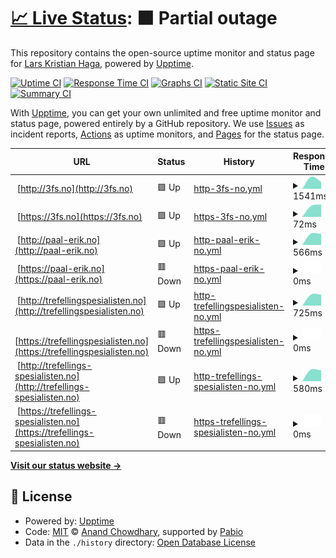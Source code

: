# [📈 Live Status](https://larskristianhaga.github.io/uptime-monitor): <!--live status--> **🟧 Partial outage**

This repository contains the open-source uptime monitor and status page for [Lars Kristian Haga](https://www.linkedin.com/in/larskhaga/), powered by [Upptime](https://github.com/upptime/upptime).

[![Uptime CI](https://github.com/larskristianhaga/uptime-monitor/workflows/Uptime%20CI/badge.svg)](https://github.com/larskristianhaga/uptime-monitor/actions?query=workflow%3A%22Uptime+CI%22)
[![Response Time CI](https://github.com/larskristianhaga/uptime-monitor/workflows/Response%20Time%20CI/badge.svg)](https://github.com/larskristianhaga/uptime-monitor/actions?query=workflow%3A%22Response+Time+CI%22)
[![Graphs CI](https://github.com/larskristianhaga/uptime-monitor/workflows/Graphs%20CI/badge.svg)](https://github.com/larskristianhaga/uptime-monitor/actions?query=workflow%3A%22Graphs+CI%22)
[![Static Site CI](https://github.com/larskristianhaga/uptime-monitor/workflows/Static%20Site%20CI/badge.svg)](https://github.com/larskristianhaga/uptime-monitor/actions?query=workflow%3A%22Static+Site+CI%22)
[![Summary CI](https://github.com/larskristianhaga/uptime-monitor/workflows/Summary%20CI/badge.svg)](https://github.com/larskristianhaga/uptime-monitor/actions?query=workflow%3A%22Summary+CI%22)

With [Upptime](https://upptime.js.org), you can get your own unlimited and free uptime monitor and status page, powered entirely by a GitHub repository. We use [Issues](https://github.com/larskristianhaga/uptime-monitor/issues) as incident reports, [Actions](https://github.com/larskristianhaga/uptime-monitor/actions) as uptime monitors, and [Pages](https://larskristianhaga.github.io/uptime-monitor) for the status page.

<!--start: status pages-->
<!-- This summary is generated by Upptime (https://github.com/upptime/upptime) -->
<!-- Do not edit this manually, your changes will be overwritten -->
<!-- prettier-ignore -->
| URL | Status | History | Response Time | Uptime |
| --- | ------ | ------- | ------------- | ------ |
| <img alt="" src="https://icons.duckduckgo.com/ip3/3fs.no.ico" height="13"> [http://3fs.no](http://3fs.no) | 🟩 Up | [http-3fs-no.yml](https://github.com/larskristianhaga/uptime-monitor/commits/HEAD/history/http-3fs-no.yml) | <details><summary><img alt="Response time graph" src="./graphs/http-3fs-no/response-time-week.png" height="20"> 1541ms</summary><br><a href="https://larskristianhaga.github.io/uptime-monitor/history/http-3fs-no"><img alt="Response time 1541" src="https://img.shields.io/endpoint?url=https%3A%2F%2Fraw.githubusercontent.com%2Flarskristianhaga%2Fuptime-monitor%2FHEAD%2Fapi%2Fhttp-3fs-no%2Fresponse-time.json"></a><br><a href="https://larskristianhaga.github.io/uptime-monitor/history/http-3fs-no"><img alt="24-hour response time 1541" src="https://img.shields.io/endpoint?url=https%3A%2F%2Fraw.githubusercontent.com%2Flarskristianhaga%2Fuptime-monitor%2FHEAD%2Fapi%2Fhttp-3fs-no%2Fresponse-time-day.json"></a><br><a href="https://larskristianhaga.github.io/uptime-monitor/history/http-3fs-no"><img alt="7-day response time 1541" src="https://img.shields.io/endpoint?url=https%3A%2F%2Fraw.githubusercontent.com%2Flarskristianhaga%2Fuptime-monitor%2FHEAD%2Fapi%2Fhttp-3fs-no%2Fresponse-time-week.json"></a><br><a href="https://larskristianhaga.github.io/uptime-monitor/history/http-3fs-no"><img alt="30-day response time 1541" src="https://img.shields.io/endpoint?url=https%3A%2F%2Fraw.githubusercontent.com%2Flarskristianhaga%2Fuptime-monitor%2FHEAD%2Fapi%2Fhttp-3fs-no%2Fresponse-time-month.json"></a><br><a href="https://larskristianhaga.github.io/uptime-monitor/history/http-3fs-no"><img alt="1-year response time 1541" src="https://img.shields.io/endpoint?url=https%3A%2F%2Fraw.githubusercontent.com%2Flarskristianhaga%2Fuptime-monitor%2FHEAD%2Fapi%2Fhttp-3fs-no%2Fresponse-time-year.json"></a></details> | <details><summary><a href="https://larskristianhaga.github.io/uptime-monitor/history/http-3fs-no">100.00%</a></summary><a href="https://larskristianhaga.github.io/uptime-monitor/history/http-3fs-no"><img alt="All-time uptime 100.00%" src="https://img.shields.io/endpoint?url=https%3A%2F%2Fraw.githubusercontent.com%2Flarskristianhaga%2Fuptime-monitor%2FHEAD%2Fapi%2Fhttp-3fs-no%2Fuptime.json"></a><br><a href="https://larskristianhaga.github.io/uptime-monitor/history/http-3fs-no"><img alt="24-hour uptime 100.00%" src="https://img.shields.io/endpoint?url=https%3A%2F%2Fraw.githubusercontent.com%2Flarskristianhaga%2Fuptime-monitor%2FHEAD%2Fapi%2Fhttp-3fs-no%2Fuptime-day.json"></a><br><a href="https://larskristianhaga.github.io/uptime-monitor/history/http-3fs-no"><img alt="7-day uptime 100.00%" src="https://img.shields.io/endpoint?url=https%3A%2F%2Fraw.githubusercontent.com%2Flarskristianhaga%2Fuptime-monitor%2FHEAD%2Fapi%2Fhttp-3fs-no%2Fuptime-week.json"></a><br><a href="https://larskristianhaga.github.io/uptime-monitor/history/http-3fs-no"><img alt="30-day uptime 100.00%" src="https://img.shields.io/endpoint?url=https%3A%2F%2Fraw.githubusercontent.com%2Flarskristianhaga%2Fuptime-monitor%2FHEAD%2Fapi%2Fhttp-3fs-no%2Fuptime-month.json"></a><br><a href="https://larskristianhaga.github.io/uptime-monitor/history/http-3fs-no"><img alt="1-year uptime 100.00%" src="https://img.shields.io/endpoint?url=https%3A%2F%2Fraw.githubusercontent.com%2Flarskristianhaga%2Fuptime-monitor%2FHEAD%2Fapi%2Fhttp-3fs-no%2Fuptime-year.json"></a></details>
| <img alt="" src="https://icons.duckduckgo.com/ip3/3fs.no.ico" height="13"> [https://3fs.no](https://3fs.no) | 🟩 Up | [https-3fs-no.yml](https://github.com/larskristianhaga/uptime-monitor/commits/HEAD/history/https-3fs-no.yml) | <details><summary><img alt="Response time graph" src="./graphs/https-3fs-no/response-time-week.png" height="20"> 72ms</summary><br><a href="https://larskristianhaga.github.io/uptime-monitor/history/https-3fs-no"><img alt="Response time 72" src="https://img.shields.io/endpoint?url=https%3A%2F%2Fraw.githubusercontent.com%2Flarskristianhaga%2Fuptime-monitor%2FHEAD%2Fapi%2Fhttps-3fs-no%2Fresponse-time.json"></a><br><a href="https://larskristianhaga.github.io/uptime-monitor/history/https-3fs-no"><img alt="24-hour response time 72" src="https://img.shields.io/endpoint?url=https%3A%2F%2Fraw.githubusercontent.com%2Flarskristianhaga%2Fuptime-monitor%2FHEAD%2Fapi%2Fhttps-3fs-no%2Fresponse-time-day.json"></a><br><a href="https://larskristianhaga.github.io/uptime-monitor/history/https-3fs-no"><img alt="7-day response time 72" src="https://img.shields.io/endpoint?url=https%3A%2F%2Fraw.githubusercontent.com%2Flarskristianhaga%2Fuptime-monitor%2FHEAD%2Fapi%2Fhttps-3fs-no%2Fresponse-time-week.json"></a><br><a href="https://larskristianhaga.github.io/uptime-monitor/history/https-3fs-no"><img alt="30-day response time 72" src="https://img.shields.io/endpoint?url=https%3A%2F%2Fraw.githubusercontent.com%2Flarskristianhaga%2Fuptime-monitor%2FHEAD%2Fapi%2Fhttps-3fs-no%2Fresponse-time-month.json"></a><br><a href="https://larskristianhaga.github.io/uptime-monitor/history/https-3fs-no"><img alt="1-year response time 72" src="https://img.shields.io/endpoint?url=https%3A%2F%2Fraw.githubusercontent.com%2Flarskristianhaga%2Fuptime-monitor%2FHEAD%2Fapi%2Fhttps-3fs-no%2Fresponse-time-year.json"></a></details> | <details><summary><a href="https://larskristianhaga.github.io/uptime-monitor/history/https-3fs-no">100.00%</a></summary><a href="https://larskristianhaga.github.io/uptime-monitor/history/https-3fs-no"><img alt="All-time uptime 100.00%" src="https://img.shields.io/endpoint?url=https%3A%2F%2Fraw.githubusercontent.com%2Flarskristianhaga%2Fuptime-monitor%2FHEAD%2Fapi%2Fhttps-3fs-no%2Fuptime.json"></a><br><a href="https://larskristianhaga.github.io/uptime-monitor/history/https-3fs-no"><img alt="24-hour uptime 100.00%" src="https://img.shields.io/endpoint?url=https%3A%2F%2Fraw.githubusercontent.com%2Flarskristianhaga%2Fuptime-monitor%2FHEAD%2Fapi%2Fhttps-3fs-no%2Fuptime-day.json"></a><br><a href="https://larskristianhaga.github.io/uptime-monitor/history/https-3fs-no"><img alt="7-day uptime 100.00%" src="https://img.shields.io/endpoint?url=https%3A%2F%2Fraw.githubusercontent.com%2Flarskristianhaga%2Fuptime-monitor%2FHEAD%2Fapi%2Fhttps-3fs-no%2Fuptime-week.json"></a><br><a href="https://larskristianhaga.github.io/uptime-monitor/history/https-3fs-no"><img alt="30-day uptime 100.00%" src="https://img.shields.io/endpoint?url=https%3A%2F%2Fraw.githubusercontent.com%2Flarskristianhaga%2Fuptime-monitor%2FHEAD%2Fapi%2Fhttps-3fs-no%2Fuptime-month.json"></a><br><a href="https://larskristianhaga.github.io/uptime-monitor/history/https-3fs-no"><img alt="1-year uptime 100.00%" src="https://img.shields.io/endpoint?url=https%3A%2F%2Fraw.githubusercontent.com%2Flarskristianhaga%2Fuptime-monitor%2FHEAD%2Fapi%2Fhttps-3fs-no%2Fuptime-year.json"></a></details>
| <img alt="" src="https://icons.duckduckgo.com/ip3/paal-erik.no.ico" height="13"> [http://paal-erik.no](http://paal-erik.no) | 🟩 Up | [http-paal-erik-no.yml](https://github.com/larskristianhaga/uptime-monitor/commits/HEAD/history/http-paal-erik-no.yml) | <details><summary><img alt="Response time graph" src="./graphs/http-paal-erik-no/response-time-week.png" height="20"> 566ms</summary><br><a href="https://larskristianhaga.github.io/uptime-monitor/history/http-paal-erik-no"><img alt="Response time 566" src="https://img.shields.io/endpoint?url=https%3A%2F%2Fraw.githubusercontent.com%2Flarskristianhaga%2Fuptime-monitor%2FHEAD%2Fapi%2Fhttp-paal-erik-no%2Fresponse-time.json"></a><br><a href="https://larskristianhaga.github.io/uptime-monitor/history/http-paal-erik-no"><img alt="24-hour response time 566" src="https://img.shields.io/endpoint?url=https%3A%2F%2Fraw.githubusercontent.com%2Flarskristianhaga%2Fuptime-monitor%2FHEAD%2Fapi%2Fhttp-paal-erik-no%2Fresponse-time-day.json"></a><br><a href="https://larskristianhaga.github.io/uptime-monitor/history/http-paal-erik-no"><img alt="7-day response time 566" src="https://img.shields.io/endpoint?url=https%3A%2F%2Fraw.githubusercontent.com%2Flarskristianhaga%2Fuptime-monitor%2FHEAD%2Fapi%2Fhttp-paal-erik-no%2Fresponse-time-week.json"></a><br><a href="https://larskristianhaga.github.io/uptime-monitor/history/http-paal-erik-no"><img alt="30-day response time 566" src="https://img.shields.io/endpoint?url=https%3A%2F%2Fraw.githubusercontent.com%2Flarskristianhaga%2Fuptime-monitor%2FHEAD%2Fapi%2Fhttp-paal-erik-no%2Fresponse-time-month.json"></a><br><a href="https://larskristianhaga.github.io/uptime-monitor/history/http-paal-erik-no"><img alt="1-year response time 566" src="https://img.shields.io/endpoint?url=https%3A%2F%2Fraw.githubusercontent.com%2Flarskristianhaga%2Fuptime-monitor%2FHEAD%2Fapi%2Fhttp-paal-erik-no%2Fresponse-time-year.json"></a></details> | <details><summary><a href="https://larskristianhaga.github.io/uptime-monitor/history/http-paal-erik-no">100.00%</a></summary><a href="https://larskristianhaga.github.io/uptime-monitor/history/http-paal-erik-no"><img alt="All-time uptime 100.00%" src="https://img.shields.io/endpoint?url=https%3A%2F%2Fraw.githubusercontent.com%2Flarskristianhaga%2Fuptime-monitor%2FHEAD%2Fapi%2Fhttp-paal-erik-no%2Fuptime.json"></a><br><a href="https://larskristianhaga.github.io/uptime-monitor/history/http-paal-erik-no"><img alt="24-hour uptime 100.00%" src="https://img.shields.io/endpoint?url=https%3A%2F%2Fraw.githubusercontent.com%2Flarskristianhaga%2Fuptime-monitor%2FHEAD%2Fapi%2Fhttp-paal-erik-no%2Fuptime-day.json"></a><br><a href="https://larskristianhaga.github.io/uptime-monitor/history/http-paal-erik-no"><img alt="7-day uptime 100.00%" src="https://img.shields.io/endpoint?url=https%3A%2F%2Fraw.githubusercontent.com%2Flarskristianhaga%2Fuptime-monitor%2FHEAD%2Fapi%2Fhttp-paal-erik-no%2Fuptime-week.json"></a><br><a href="https://larskristianhaga.github.io/uptime-monitor/history/http-paal-erik-no"><img alt="30-day uptime 100.00%" src="https://img.shields.io/endpoint?url=https%3A%2F%2Fraw.githubusercontent.com%2Flarskristianhaga%2Fuptime-monitor%2FHEAD%2Fapi%2Fhttp-paal-erik-no%2Fuptime-month.json"></a><br><a href="https://larskristianhaga.github.io/uptime-monitor/history/http-paal-erik-no"><img alt="1-year uptime 100.00%" src="https://img.shields.io/endpoint?url=https%3A%2F%2Fraw.githubusercontent.com%2Flarskristianhaga%2Fuptime-monitor%2FHEAD%2Fapi%2Fhttp-paal-erik-no%2Fuptime-year.json"></a></details>
| <img alt="" src="https://icons.duckduckgo.com/ip3/paal-erik.no.ico" height="13"> [https://paal-erik.no](https://paal-erik.no) | 🟥 Down | [https-paal-erik-no.yml](https://github.com/larskristianhaga/uptime-monitor/commits/HEAD/history/https-paal-erik-no.yml) | <details><summary><img alt="Response time graph" src="./graphs/https-paal-erik-no/response-time-week.png" height="20"> 0ms</summary><br><a href="https://larskristianhaga.github.io/uptime-monitor/history/https-paal-erik-no"><img alt="Response time 0" src="https://img.shields.io/endpoint?url=https%3A%2F%2Fraw.githubusercontent.com%2Flarskristianhaga%2Fuptime-monitor%2FHEAD%2Fapi%2Fhttps-paal-erik-no%2Fresponse-time.json"></a><br><a href="https://larskristianhaga.github.io/uptime-monitor/history/https-paal-erik-no"><img alt="24-hour response time 0" src="https://img.shields.io/endpoint?url=https%3A%2F%2Fraw.githubusercontent.com%2Flarskristianhaga%2Fuptime-monitor%2FHEAD%2Fapi%2Fhttps-paal-erik-no%2Fresponse-time-day.json"></a><br><a href="https://larskristianhaga.github.io/uptime-monitor/history/https-paal-erik-no"><img alt="7-day response time 0" src="https://img.shields.io/endpoint?url=https%3A%2F%2Fraw.githubusercontent.com%2Flarskristianhaga%2Fuptime-monitor%2FHEAD%2Fapi%2Fhttps-paal-erik-no%2Fresponse-time-week.json"></a><br><a href="https://larskristianhaga.github.io/uptime-monitor/history/https-paal-erik-no"><img alt="30-day response time 0" src="https://img.shields.io/endpoint?url=https%3A%2F%2Fraw.githubusercontent.com%2Flarskristianhaga%2Fuptime-monitor%2FHEAD%2Fapi%2Fhttps-paal-erik-no%2Fresponse-time-month.json"></a><br><a href="https://larskristianhaga.github.io/uptime-monitor/history/https-paal-erik-no"><img alt="1-year response time 0" src="https://img.shields.io/endpoint?url=https%3A%2F%2Fraw.githubusercontent.com%2Flarskristianhaga%2Fuptime-monitor%2FHEAD%2Fapi%2Fhttps-paal-erik-no%2Fresponse-time-year.json"></a></details> | <details><summary><a href="https://larskristianhaga.github.io/uptime-monitor/history/https-paal-erik-no">10.62%</a></summary><a href="https://larskristianhaga.github.io/uptime-monitor/history/https-paal-erik-no"><img alt="All-time uptime 10.62%" src="https://img.shields.io/endpoint?url=https%3A%2F%2Fraw.githubusercontent.com%2Flarskristianhaga%2Fuptime-monitor%2FHEAD%2Fapi%2Fhttps-paal-erik-no%2Fuptime.json"></a><br><a href="https://larskristianhaga.github.io/uptime-monitor/history/https-paal-erik-no"><img alt="24-hour uptime 10.62%" src="https://img.shields.io/endpoint?url=https%3A%2F%2Fraw.githubusercontent.com%2Flarskristianhaga%2Fuptime-monitor%2FHEAD%2Fapi%2Fhttps-paal-erik-no%2Fuptime-day.json"></a><br><a href="https://larskristianhaga.github.io/uptime-monitor/history/https-paal-erik-no"><img alt="7-day uptime 10.62%" src="https://img.shields.io/endpoint?url=https%3A%2F%2Fraw.githubusercontent.com%2Flarskristianhaga%2Fuptime-monitor%2FHEAD%2Fapi%2Fhttps-paal-erik-no%2Fuptime-week.json"></a><br><a href="https://larskristianhaga.github.io/uptime-monitor/history/https-paal-erik-no"><img alt="30-day uptime 10.62%" src="https://img.shields.io/endpoint?url=https%3A%2F%2Fraw.githubusercontent.com%2Flarskristianhaga%2Fuptime-monitor%2FHEAD%2Fapi%2Fhttps-paal-erik-no%2Fuptime-month.json"></a><br><a href="https://larskristianhaga.github.io/uptime-monitor/history/https-paal-erik-no"><img alt="1-year uptime 10.62%" src="https://img.shields.io/endpoint?url=https%3A%2F%2Fraw.githubusercontent.com%2Flarskristianhaga%2Fuptime-monitor%2FHEAD%2Fapi%2Fhttps-paal-erik-no%2Fuptime-year.json"></a></details>
| <img alt="" src="https://icons.duckduckgo.com/ip3/trefellingspesialisten.no.ico" height="13"> [http://trefellingspesialisten.no](http://trefellingspesialisten.no) | 🟩 Up | [http-trefellingspesialisten-no.yml](https://github.com/larskristianhaga/uptime-monitor/commits/HEAD/history/http-trefellingspesialisten-no.yml) | <details><summary><img alt="Response time graph" src="./graphs/http-trefellingspesialisten-no/response-time-week.png" height="20"> 725ms</summary><br><a href="https://larskristianhaga.github.io/uptime-monitor/history/http-trefellingspesialisten-no"><img alt="Response time 725" src="https://img.shields.io/endpoint?url=https%3A%2F%2Fraw.githubusercontent.com%2Flarskristianhaga%2Fuptime-monitor%2FHEAD%2Fapi%2Fhttp-trefellingspesialisten-no%2Fresponse-time.json"></a><br><a href="https://larskristianhaga.github.io/uptime-monitor/history/http-trefellingspesialisten-no"><img alt="24-hour response time 725" src="https://img.shields.io/endpoint?url=https%3A%2F%2Fraw.githubusercontent.com%2Flarskristianhaga%2Fuptime-monitor%2FHEAD%2Fapi%2Fhttp-trefellingspesialisten-no%2Fresponse-time-day.json"></a><br><a href="https://larskristianhaga.github.io/uptime-monitor/history/http-trefellingspesialisten-no"><img alt="7-day response time 725" src="https://img.shields.io/endpoint?url=https%3A%2F%2Fraw.githubusercontent.com%2Flarskristianhaga%2Fuptime-monitor%2FHEAD%2Fapi%2Fhttp-trefellingspesialisten-no%2Fresponse-time-week.json"></a><br><a href="https://larskristianhaga.github.io/uptime-monitor/history/http-trefellingspesialisten-no"><img alt="30-day response time 725" src="https://img.shields.io/endpoint?url=https%3A%2F%2Fraw.githubusercontent.com%2Flarskristianhaga%2Fuptime-monitor%2FHEAD%2Fapi%2Fhttp-trefellingspesialisten-no%2Fresponse-time-month.json"></a><br><a href="https://larskristianhaga.github.io/uptime-monitor/history/http-trefellingspesialisten-no"><img alt="1-year response time 725" src="https://img.shields.io/endpoint?url=https%3A%2F%2Fraw.githubusercontent.com%2Flarskristianhaga%2Fuptime-monitor%2FHEAD%2Fapi%2Fhttp-trefellingspesialisten-no%2Fresponse-time-year.json"></a></details> | <details><summary><a href="https://larskristianhaga.github.io/uptime-monitor/history/http-trefellingspesialisten-no">100.00%</a></summary><a href="https://larskristianhaga.github.io/uptime-monitor/history/http-trefellingspesialisten-no"><img alt="All-time uptime 100.00%" src="https://img.shields.io/endpoint?url=https%3A%2F%2Fraw.githubusercontent.com%2Flarskristianhaga%2Fuptime-monitor%2FHEAD%2Fapi%2Fhttp-trefellingspesialisten-no%2Fuptime.json"></a><br><a href="https://larskristianhaga.github.io/uptime-monitor/history/http-trefellingspesialisten-no"><img alt="24-hour uptime 100.00%" src="https://img.shields.io/endpoint?url=https%3A%2F%2Fraw.githubusercontent.com%2Flarskristianhaga%2Fuptime-monitor%2FHEAD%2Fapi%2Fhttp-trefellingspesialisten-no%2Fuptime-day.json"></a><br><a href="https://larskristianhaga.github.io/uptime-monitor/history/http-trefellingspesialisten-no"><img alt="7-day uptime 100.00%" src="https://img.shields.io/endpoint?url=https%3A%2F%2Fraw.githubusercontent.com%2Flarskristianhaga%2Fuptime-monitor%2FHEAD%2Fapi%2Fhttp-trefellingspesialisten-no%2Fuptime-week.json"></a><br><a href="https://larskristianhaga.github.io/uptime-monitor/history/http-trefellingspesialisten-no"><img alt="30-day uptime 100.00%" src="https://img.shields.io/endpoint?url=https%3A%2F%2Fraw.githubusercontent.com%2Flarskristianhaga%2Fuptime-monitor%2FHEAD%2Fapi%2Fhttp-trefellingspesialisten-no%2Fuptime-month.json"></a><br><a href="https://larskristianhaga.github.io/uptime-monitor/history/http-trefellingspesialisten-no"><img alt="1-year uptime 100.00%" src="https://img.shields.io/endpoint?url=https%3A%2F%2Fraw.githubusercontent.com%2Flarskristianhaga%2Fuptime-monitor%2FHEAD%2Fapi%2Fhttp-trefellingspesialisten-no%2Fuptime-year.json"></a></details>
| <img alt="" src="https://icons.duckduckgo.com/ip3/trefellingspesialisten.no.ico" height="13"> [https://trefellingspesialisten.no](https://trefellingspesialisten.no) | 🟥 Down | [https-trefellingspesialisten-no.yml](https://github.com/larskristianhaga/uptime-monitor/commits/HEAD/history/https-trefellingspesialisten-no.yml) | <details><summary><img alt="Response time graph" src="./graphs/https-trefellingspesialisten-no/response-time-week.png" height="20"> 0ms</summary><br><a href="https://larskristianhaga.github.io/uptime-monitor/history/https-trefellingspesialisten-no"><img alt="Response time 0" src="https://img.shields.io/endpoint?url=https%3A%2F%2Fraw.githubusercontent.com%2Flarskristianhaga%2Fuptime-monitor%2FHEAD%2Fapi%2Fhttps-trefellingspesialisten-no%2Fresponse-time.json"></a><br><a href="https://larskristianhaga.github.io/uptime-monitor/history/https-trefellingspesialisten-no"><img alt="24-hour response time 0" src="https://img.shields.io/endpoint?url=https%3A%2F%2Fraw.githubusercontent.com%2Flarskristianhaga%2Fuptime-monitor%2FHEAD%2Fapi%2Fhttps-trefellingspesialisten-no%2Fresponse-time-day.json"></a><br><a href="https://larskristianhaga.github.io/uptime-monitor/history/https-trefellingspesialisten-no"><img alt="7-day response time 0" src="https://img.shields.io/endpoint?url=https%3A%2F%2Fraw.githubusercontent.com%2Flarskristianhaga%2Fuptime-monitor%2FHEAD%2Fapi%2Fhttps-trefellingspesialisten-no%2Fresponse-time-week.json"></a><br><a href="https://larskristianhaga.github.io/uptime-monitor/history/https-trefellingspesialisten-no"><img alt="30-day response time 0" src="https://img.shields.io/endpoint?url=https%3A%2F%2Fraw.githubusercontent.com%2Flarskristianhaga%2Fuptime-monitor%2FHEAD%2Fapi%2Fhttps-trefellingspesialisten-no%2Fresponse-time-month.json"></a><br><a href="https://larskristianhaga.github.io/uptime-monitor/history/https-trefellingspesialisten-no"><img alt="1-year response time 0" src="https://img.shields.io/endpoint?url=https%3A%2F%2Fraw.githubusercontent.com%2Flarskristianhaga%2Fuptime-monitor%2FHEAD%2Fapi%2Fhttps-trefellingspesialisten-no%2Fresponse-time-year.json"></a></details> | <details><summary><a href="https://larskristianhaga.github.io/uptime-monitor/history/https-trefellingspesialisten-no">14.28%</a></summary><a href="https://larskristianhaga.github.io/uptime-monitor/history/https-trefellingspesialisten-no"><img alt="All-time uptime 14.28%" src="https://img.shields.io/endpoint?url=https%3A%2F%2Fraw.githubusercontent.com%2Flarskristianhaga%2Fuptime-monitor%2FHEAD%2Fapi%2Fhttps-trefellingspesialisten-no%2Fuptime.json"></a><br><a href="https://larskristianhaga.github.io/uptime-monitor/history/https-trefellingspesialisten-no"><img alt="24-hour uptime 14.28%" src="https://img.shields.io/endpoint?url=https%3A%2F%2Fraw.githubusercontent.com%2Flarskristianhaga%2Fuptime-monitor%2FHEAD%2Fapi%2Fhttps-trefellingspesialisten-no%2Fuptime-day.json"></a><br><a href="https://larskristianhaga.github.io/uptime-monitor/history/https-trefellingspesialisten-no"><img alt="7-day uptime 14.28%" src="https://img.shields.io/endpoint?url=https%3A%2F%2Fraw.githubusercontent.com%2Flarskristianhaga%2Fuptime-monitor%2FHEAD%2Fapi%2Fhttps-trefellingspesialisten-no%2Fuptime-week.json"></a><br><a href="https://larskristianhaga.github.io/uptime-monitor/history/https-trefellingspesialisten-no"><img alt="30-day uptime 14.28%" src="https://img.shields.io/endpoint?url=https%3A%2F%2Fraw.githubusercontent.com%2Flarskristianhaga%2Fuptime-monitor%2FHEAD%2Fapi%2Fhttps-trefellingspesialisten-no%2Fuptime-month.json"></a><br><a href="https://larskristianhaga.github.io/uptime-monitor/history/https-trefellingspesialisten-no"><img alt="1-year uptime 14.28%" src="https://img.shields.io/endpoint?url=https%3A%2F%2Fraw.githubusercontent.com%2Flarskristianhaga%2Fuptime-monitor%2FHEAD%2Fapi%2Fhttps-trefellingspesialisten-no%2Fuptime-year.json"></a></details>
| <img alt="" src="https://icons.duckduckgo.com/ip3/trefellings-spesialisten.no.ico" height="13"> [http://trefellings-spesialisten.no](http://trefellings-spesialisten.no) | 🟩 Up | [http-trefellings-spesialisten-no.yml](https://github.com/larskristianhaga/uptime-monitor/commits/HEAD/history/http-trefellings-spesialisten-no.yml) | <details><summary><img alt="Response time graph" src="./graphs/http-trefellings-spesialisten-no/response-time-week.png" height="20"> 580ms</summary><br><a href="https://larskristianhaga.github.io/uptime-monitor/history/http-trefellings-spesialisten-no"><img alt="Response time 580" src="https://img.shields.io/endpoint?url=https%3A%2F%2Fraw.githubusercontent.com%2Flarskristianhaga%2Fuptime-monitor%2FHEAD%2Fapi%2Fhttp-trefellings-spesialisten-no%2Fresponse-time.json"></a><br><a href="https://larskristianhaga.github.io/uptime-monitor/history/http-trefellings-spesialisten-no"><img alt="24-hour response time 580" src="https://img.shields.io/endpoint?url=https%3A%2F%2Fraw.githubusercontent.com%2Flarskristianhaga%2Fuptime-monitor%2FHEAD%2Fapi%2Fhttp-trefellings-spesialisten-no%2Fresponse-time-day.json"></a><br><a href="https://larskristianhaga.github.io/uptime-monitor/history/http-trefellings-spesialisten-no"><img alt="7-day response time 580" src="https://img.shields.io/endpoint?url=https%3A%2F%2Fraw.githubusercontent.com%2Flarskristianhaga%2Fuptime-monitor%2FHEAD%2Fapi%2Fhttp-trefellings-spesialisten-no%2Fresponse-time-week.json"></a><br><a href="https://larskristianhaga.github.io/uptime-monitor/history/http-trefellings-spesialisten-no"><img alt="30-day response time 580" src="https://img.shields.io/endpoint?url=https%3A%2F%2Fraw.githubusercontent.com%2Flarskristianhaga%2Fuptime-monitor%2FHEAD%2Fapi%2Fhttp-trefellings-spesialisten-no%2Fresponse-time-month.json"></a><br><a href="https://larskristianhaga.github.io/uptime-monitor/history/http-trefellings-spesialisten-no"><img alt="1-year response time 580" src="https://img.shields.io/endpoint?url=https%3A%2F%2Fraw.githubusercontent.com%2Flarskristianhaga%2Fuptime-monitor%2FHEAD%2Fapi%2Fhttp-trefellings-spesialisten-no%2Fresponse-time-year.json"></a></details> | <details><summary><a href="https://larskristianhaga.github.io/uptime-monitor/history/http-trefellings-spesialisten-no">100.00%</a></summary><a href="https://larskristianhaga.github.io/uptime-monitor/history/http-trefellings-spesialisten-no"><img alt="All-time uptime 100.00%" src="https://img.shields.io/endpoint?url=https%3A%2F%2Fraw.githubusercontent.com%2Flarskristianhaga%2Fuptime-monitor%2FHEAD%2Fapi%2Fhttp-trefellings-spesialisten-no%2Fuptime.json"></a><br><a href="https://larskristianhaga.github.io/uptime-monitor/history/http-trefellings-spesialisten-no"><img alt="24-hour uptime 100.00%" src="https://img.shields.io/endpoint?url=https%3A%2F%2Fraw.githubusercontent.com%2Flarskristianhaga%2Fuptime-monitor%2FHEAD%2Fapi%2Fhttp-trefellings-spesialisten-no%2Fuptime-day.json"></a><br><a href="https://larskristianhaga.github.io/uptime-monitor/history/http-trefellings-spesialisten-no"><img alt="7-day uptime 100.00%" src="https://img.shields.io/endpoint?url=https%3A%2F%2Fraw.githubusercontent.com%2Flarskristianhaga%2Fuptime-monitor%2FHEAD%2Fapi%2Fhttp-trefellings-spesialisten-no%2Fuptime-week.json"></a><br><a href="https://larskristianhaga.github.io/uptime-monitor/history/http-trefellings-spesialisten-no"><img alt="30-day uptime 100.00%" src="https://img.shields.io/endpoint?url=https%3A%2F%2Fraw.githubusercontent.com%2Flarskristianhaga%2Fuptime-monitor%2FHEAD%2Fapi%2Fhttp-trefellings-spesialisten-no%2Fuptime-month.json"></a><br><a href="https://larskristianhaga.github.io/uptime-monitor/history/http-trefellings-spesialisten-no"><img alt="1-year uptime 100.00%" src="https://img.shields.io/endpoint?url=https%3A%2F%2Fraw.githubusercontent.com%2Flarskristianhaga%2Fuptime-monitor%2FHEAD%2Fapi%2Fhttp-trefellings-spesialisten-no%2Fuptime-year.json"></a></details>
| <img alt="" src="https://icons.duckduckgo.com/ip3/trefellings-spesialisten.no.ico" height="13"> [https://trefellings-spesialisten.no](https://trefellings-spesialisten.no) | 🟥 Down | [https-trefellings-spesialisten-no.yml](https://github.com/larskristianhaga/uptime-monitor/commits/HEAD/history/https-trefellings-spesialisten-no.yml) | <details><summary><img alt="Response time graph" src="./graphs/https-trefellings-spesialisten-no/response-time-week.png" height="20"> 0ms</summary><br><a href="https://larskristianhaga.github.io/uptime-monitor/history/https-trefellings-spesialisten-no"><img alt="Response time 0" src="https://img.shields.io/endpoint?url=https%3A%2F%2Fraw.githubusercontent.com%2Flarskristianhaga%2Fuptime-monitor%2FHEAD%2Fapi%2Fhttps-trefellings-spesialisten-no%2Fresponse-time.json"></a><br><a href="https://larskristianhaga.github.io/uptime-monitor/history/https-trefellings-spesialisten-no"><img alt="24-hour response time 0" src="https://img.shields.io/endpoint?url=https%3A%2F%2Fraw.githubusercontent.com%2Flarskristianhaga%2Fuptime-monitor%2FHEAD%2Fapi%2Fhttps-trefellings-spesialisten-no%2Fresponse-time-day.json"></a><br><a href="https://larskristianhaga.github.io/uptime-monitor/history/https-trefellings-spesialisten-no"><img alt="7-day response time 0" src="https://img.shields.io/endpoint?url=https%3A%2F%2Fraw.githubusercontent.com%2Flarskristianhaga%2Fuptime-monitor%2FHEAD%2Fapi%2Fhttps-trefellings-spesialisten-no%2Fresponse-time-week.json"></a><br><a href="https://larskristianhaga.github.io/uptime-monitor/history/https-trefellings-spesialisten-no"><img alt="30-day response time 0" src="https://img.shields.io/endpoint?url=https%3A%2F%2Fraw.githubusercontent.com%2Flarskristianhaga%2Fuptime-monitor%2FHEAD%2Fapi%2Fhttps-trefellings-spesialisten-no%2Fresponse-time-month.json"></a><br><a href="https://larskristianhaga.github.io/uptime-monitor/history/https-trefellings-spesialisten-no"><img alt="1-year response time 0" src="https://img.shields.io/endpoint?url=https%3A%2F%2Fraw.githubusercontent.com%2Flarskristianhaga%2Fuptime-monitor%2FHEAD%2Fapi%2Fhttps-trefellings-spesialisten-no%2Fresponse-time-year.json"></a></details> | <details><summary><a href="https://larskristianhaga.github.io/uptime-monitor/history/https-trefellings-spesialisten-no">12.03%</a></summary><a href="https://larskristianhaga.github.io/uptime-monitor/history/https-trefellings-spesialisten-no"><img alt="All-time uptime 12.03%" src="https://img.shields.io/endpoint?url=https%3A%2F%2Fraw.githubusercontent.com%2Flarskristianhaga%2Fuptime-monitor%2FHEAD%2Fapi%2Fhttps-trefellings-spesialisten-no%2Fuptime.json"></a><br><a href="https://larskristianhaga.github.io/uptime-monitor/history/https-trefellings-spesialisten-no"><img alt="24-hour uptime 12.03%" src="https://img.shields.io/endpoint?url=https%3A%2F%2Fraw.githubusercontent.com%2Flarskristianhaga%2Fuptime-monitor%2FHEAD%2Fapi%2Fhttps-trefellings-spesialisten-no%2Fuptime-day.json"></a><br><a href="https://larskristianhaga.github.io/uptime-monitor/history/https-trefellings-spesialisten-no"><img alt="7-day uptime 12.03%" src="https://img.shields.io/endpoint?url=https%3A%2F%2Fraw.githubusercontent.com%2Flarskristianhaga%2Fuptime-monitor%2FHEAD%2Fapi%2Fhttps-trefellings-spesialisten-no%2Fuptime-week.json"></a><br><a href="https://larskristianhaga.github.io/uptime-monitor/history/https-trefellings-spesialisten-no"><img alt="30-day uptime 12.03%" src="https://img.shields.io/endpoint?url=https%3A%2F%2Fraw.githubusercontent.com%2Flarskristianhaga%2Fuptime-monitor%2FHEAD%2Fapi%2Fhttps-trefellings-spesialisten-no%2Fuptime-month.json"></a><br><a href="https://larskristianhaga.github.io/uptime-monitor/history/https-trefellings-spesialisten-no"><img alt="1-year uptime 12.03%" src="https://img.shields.io/endpoint?url=https%3A%2F%2Fraw.githubusercontent.com%2Flarskristianhaga%2Fuptime-monitor%2FHEAD%2Fapi%2Fhttps-trefellings-spesialisten-no%2Fuptime-year.json"></a></details>

<!--end: status pages-->

[**Visit our status website →**](https://larskristianhaga.github.io/uptime-monitor)

## 📄 License

- Powered by: [Upptime](https://github.com/upptime/upptime)
- Code: [MIT](./LICENSE) © [Anand Chowdhary](https://anandchowdhary.com), supported by [Pabio](https://pabio.com)
- Data in the `./history` directory: [Open Database License](https://opendatacommons.org/licenses/odbl/1-0/)
